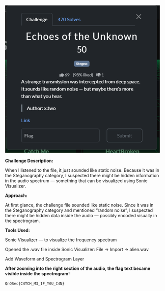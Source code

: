 ![Challenge screenshot](Screenshot2025-10-20091945.png)

**Challenge Description:**

When I listened to the file, it just sounded like static noise.
Because it was in the Steganography category, I suspected there might be hidden information in the audio spectrum — something that can be visualized using Sonic Visualizer.


**Approach:**

At first glance, the challenge file sounded like static noise. Since it was in the Steganography category and mentioned “random noise”, I suspected there might be hidden data inside the audio — possibly encoded visually in the spectrogram.

**Tools Used:**

Sonic Visualizer — to visualize the frequency spectrum

Opened the .wav file inside Sonic Visualizer: File → Import → alien.wav




Add Waveform and Spectrogram Layer



**After zooming into the right section of the audio, the flag text became visible inside the spectrogram!**


`QnQSec{C4TCH_M3_1F_Y0U_C4N}`




